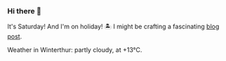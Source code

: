 ### Hi there :wave:

It's Saturday! And I'm on holiday! :desert_island: I might be crafting a fascinating [blog post](https://www.benjaminwuethrich.dev).

Weather in Winterthur: partly cloudy, at +13°C.
